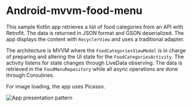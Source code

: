 # Android-mvvm-food-menu

This sample Kotlin app retrieves a list of food categories from an API with Retrofit. The data is returned in JSON format and GSON deserialized.
The app displays the content with `RecyclerView` and uses a traditional adapter.

The architecture is MVVM where the `FoodCategoriesViewModel` is in charge of preparing and altering the UI state for the `FoodCategoriesActivity`. The activity listens for state changes through LiveData observing.
The data is retrieved in the `FoodMenuRepository` while all async operations are done through Coroutines.

For image loading, the app uses Picasso. 

![App presentation pattern](https://i.imgur.com/QZUZ1LZ.png)
